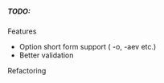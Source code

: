 ##### TODO:

Features
- Option short form support ( -o, -aev etc.)
- Better validation

Refactoring
